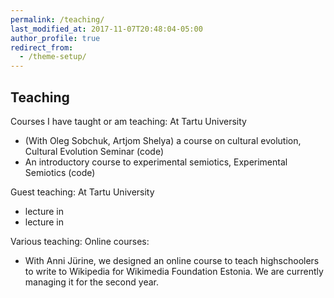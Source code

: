 ```yaml
---
permalink: /teaching/
last_modified_at: 2017-11-07T20:48:04-05:00
author_profile: true
redirect_from:
  - /theme-setup/
---
```



## Teaching


Courses I have taught or am teaching:
At Tartu University
- (With Oleg Sobchuk, Artjom Shelya) a course on cultural evolution, Cultural Evolution Seminar (code)
- An introductory course to experimental semiotics, Experimental Semiotics (code)

Guest teaching:
At Tartu University
- lecture in
- lecture in

Various teaching:
Online courses:
- With Anni Jürine, we designed an online course to teach highschoolers to write to Wikipedia for Wikimedia Foundation Estonia. We are currently managing it for the second year.
